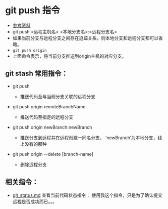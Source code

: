 # git push 指令
* [参考资料](http://www.yiibai.com/git/git_push.html)
* git push <远程主机名> <本地分支名>:<远程分支名>
* 如果当前分支与远程分支之间存在追踪关系，则本地分支和远程分支都可以省略。
* `git push origin`
* 上面命令表示，将当前分支推送到origin主机的对应分支。

## git stash 常用指令：
* git push
	* 推送代码至与当前分支关联的远程分支

* git push origin remoteBranchName
	* 推送代码至指定的远程分支

* git push origin newBranch:newBranch
	* 推送分支到远程并在远程创建一同名分支， ’newBranch’为本地分支，线上没有的那种

* git push origin --delete [branch-name]
  * 删除远程分支


## 相关指令：
* [git_status.md](https://github.com/huangtubiao/Git/blob/master/learn_log/git_status.md)  查看当前代码状态指令： 使用我这个指令，只是为了确认提交远程是否成功而已。。。
